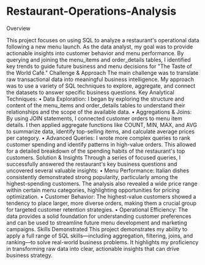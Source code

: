 # Restaurant-Operations-Analysis


Overview

This project focuses on using SQL to analyze a restaurant's operational data following a new menu launch. As the data analyst, my goal was to provide actionable insights into customer behavior and menu performance. By querying and joining the menu_items and order_details tables, I identified key trends to guide future business and menu decisions for "The Taste of the World Café."
Challenge & Approach
The main challenge was to translate raw transactional data into meaningful business intelligence. My approach was to use a variety of SQL techniques to explore, aggregate, and connect the datasets to answer specific business questions.
Key Analytical Techniques:
•	Data Exploration: I began by exploring the structure and content of the menu_items and order_details tables to understand their relationships and the scope of the available data.
•	Aggregations & Joins: By using JOIN statements, I connected customer orders to menu item details. I then applied aggregate functions like COUNT, MIN, MAX, and AVG to summarize data, identify top-selling items, and calculate average prices per category.
•	Advanced Queries: I wrote more complex queries to rank customer spending and identify patterns in high-value orders. This allowed for a detailed breakdown of the spending habits of the restaurant's top customers.
Solution & Insights
Through a series of focused queries, I successfully answered the restaurant's key business questions and uncovered several valuable insights:
•	Menu Performance: Italian dishes consistently demonstrated strong popularity, particularly among the highest-spending customers. The analysis also revealed a wide price range within certain menu categories, highlighting opportunities for pricing optimization.
•	Customer Behavior: The highest-value customers showed a tendency to place larger, more diverse orders, making them a crucial group for targeted customer retention strategies.
•	Operational Efficiency: The data provides a solid foundation for understanding customer preferences and can be used to streamline future menu development and marketing campaigns.
Skills Demonstrated
This project demonstrates my ability to apply a full range of SQL skills—including aggregation, filtering, joins, and ranking—to solve real-world business problems. It highlights my proficiency in transforming raw data into clear, actionable insights that can drive business strategy.

